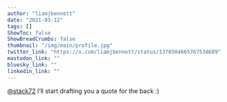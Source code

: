 ```yaml
---
author: "liamjbennett"
date: "2021-03-12"
tags: []
ShowToc: false
ShowBreadCrumbs: false
thumbnail: "/img/main/profile.jpg"
twitter_link: "https://x.com/liamjbennett/status/1370504665767538689"
mastodon_link: ""
bluesky_link: ""
linkedin_link: ""
---
```


[@stack72](https://x.com/stack72) I’ll start drafting you a quote for the back :)

